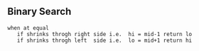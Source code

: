
## Binary Search 
```
when at equal 
   if shrinks throgh right side i.e.  hi = mid-1 return lo
   if shrinks throgh left  side i.e.  lo = mid+1 return hi
```
